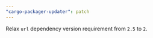 ```yaml
---
"cargo-packager-updater": patch
---
```


Relax `url` dependency version requirement from `2.5` to `2`.
